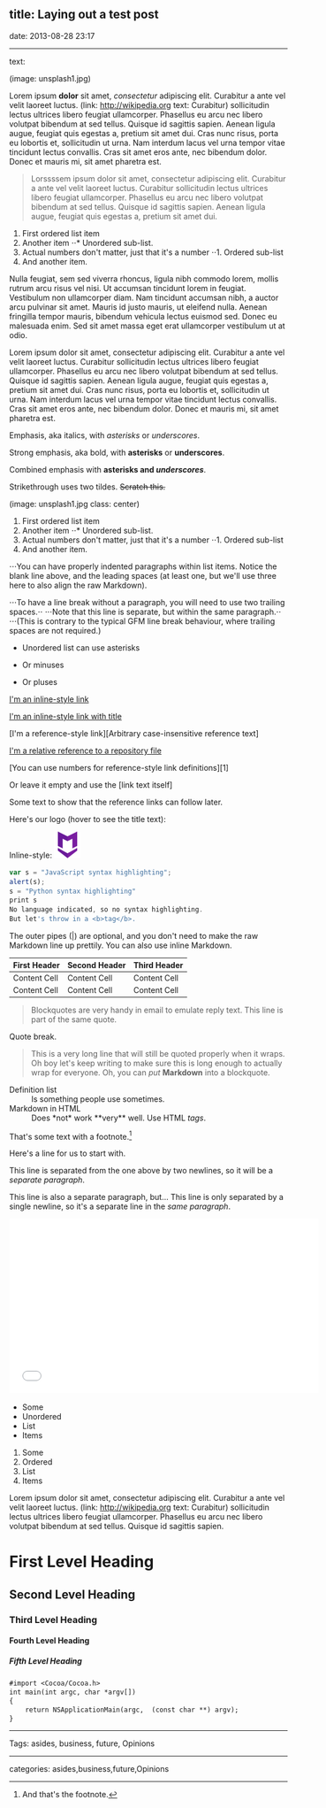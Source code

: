title: Laying out a test post
----

date: 2013-08-28 23:17

----

text: 

(image: unsplash1.jpg)

Lorem ipsum **dolor** sit amet, _consectetur_ adipiscing elit. Curabitur a ante vel velit laoreet luctus. (link: http://wikipedia.org text: Curabitur) sollicitudin lectus ultrices libero feugiat ullamcorper. Phasellus eu arcu nec libero volutpat bibendum at sed tellus. Quisque id sagittis sapien. Aenean ligula augue, feugiat quis egestas a, pretium sit amet dui. Cras nunc risus, porta eu lobortis et, sollicitudin ut urna. Nam interdum lacus vel urna tempor vitae tincidunt lectus convallis. Cras sit amet eros ante, nec bibendum dolor. Donec et mauris mi, sit amet pharetra est.

>Lorssssem ipsum dolor sit amet, consectetur adipiscing elit. Curabitur a ante vel velit laoreet luctus. Curabitur sollicitudin lectus ultrices libero feugiat ullamcorper. Phasellus eu arcu nec libero volutpat bibendum at sed tellus. Quisque id sagittis sapien. Aenean ligula augue, feugiat quis egestas a, pretium sit amet dui.

1. First ordered list item
2. Another item
⋅⋅* Unordered sub-list. 
1. Actual numbers don't matter, just that it's a number
⋅⋅1. Ordered sub-list
4. And another item.

Nulla feugiat, sem sed viverra rhoncus, ligula nibh commodo lorem, mollis rutrum arcu risus vel nisi. Ut accumsan tincidunt lorem in feugiat. Vestibulum non ullamcorper diam. Nam tincidunt accumsan nibh, a auctor arcu pulvinar sit amet. Mauris id justo mauris, ut eleifend nulla. Aenean fringilla tempor mauris, bibendum vehicula lectus euismod sed. Donec eu malesuada enim. Sed sit amet massa eget erat ullamcorper vestibulum ut at odio. 

Lorem ipsum dolor sit amet, consectetur adipiscing elit. Curabitur a ante vel velit laoreet luctus. Curabitur sollicitudin lectus ultrices libero feugiat ullamcorper. Phasellus eu arcu nec libero volutpat bibendum at sed tellus. Quisque id sagittis sapien. Aenean ligula augue, feugiat quis egestas a, pretium sit amet dui. Cras nunc risus, porta eu lobortis et, sollicitudin ut urna. Nam interdum lacus vel urna tempor vitae tincidunt lectus convallis. Cras sit amet eros ante, nec bibendum dolor. Donec et mauris mi, sit amet pharetra est.



Emphasis, aka italics, with *asterisks* or _underscores_.

Strong emphasis, aka bold, with **asterisks** or __underscores__.

Combined emphasis with **asterisks and _underscores_**.

Strikethrough uses two tildes. ~~Scratch this.~~

(image: unsplash1.jpg class: center)

1. First ordered list item
2. Another item
⋅⋅* Unordered sub-list. 
1. Actual numbers don't matter, just that it's a number
⋅⋅1. Ordered sub-list
4. And another item.

⋅⋅⋅You can have properly indented paragraphs within list items. Notice the blank line above, and the leading spaces (at least one, but we'll use three here to also align the raw Markdown).

⋅⋅⋅To have a line break without a paragraph, you will need to use two trailing spaces.⋅⋅
⋅⋅⋅Note that this line is separate, but within the same paragraph.⋅⋅
⋅⋅⋅(This is contrary to the typical GFM line break behaviour, where trailing spaces are not required.)

* Unordered list can use asterisks
- Or minuses
+ Or pluses


[I'm an inline-style link](https://www.google.com)

[I'm an inline-style link with title](https://www.google.com "Google's Homepage")

[I'm a reference-style link][Arbitrary case-insensitive reference text]

[I'm a relative reference to a repository file](../blob/master/LICENSE)

[You can use numbers for reference-style link definitions][1]

Or leave it empty and use the [link text itself]

Some text to show that the reference links can follow later.

Here's our logo (hover to see the title text):

Inline-style: 
![alt text](https://github.com/adam-p/markdown-here/raw/master/src/common/images/icon48.png "Logo Title Text 1")


 ```javascript
 var s = "JavaScript syntax highlighting";
 alert(s);
 s = "Python syntax highlighting"
 print s
 No language indicated, so no syntax highlighting. 
 But let's throw in a <b>tag</b>.
```

The outer pipes (|) are optional, and you don't need to make the raw Markdown line up prettily. You can also use inline Markdown.


| First Header | Second Header | Third Header |
| ------------ | ------------- | ------------ |
| Content Cell | Content Cell  | Content Cell |
| Content Cell | Content Cell  | Content Cell |



> Blockquotes are very handy in email to emulate reply text.
> This line is part of the same quote.

Quote break.

> This is a very long line that will still be quoted properly when it wraps. Oh boy let's keep writing to make sure this is long enough to actually wrap for everyone. Oh, you can *put* **Markdown** into a blockquote.


<dl>
  <dt>Definition list</dt>
  <dd>Is something people use sometimes.</dd>

  <dt>Markdown in HTML</dt>
  <dd>Does *not* work **very** well. Use HTML <em>tags</em>.</dd>
</dl>

That's some text with a footnote.[^1]

[^1]: And that's the footnote.


Here's a line for us to start with.

This line is separated from the one above by two newlines, so it will be a *separate paragraph*.

This line is also a separate paragraph, but...
This line is only separated by a single newline, so it's a separate line in the *same paragraph*.


<iframe width="560" height="315" src="//www.youtube.com/embed/mH41c5y-S7A?rel=0" frameborder="0" allowfullscreen></iframe>

- Some
- Unordered
- List
- Items

1. Some
2. Ordered
3. List
4. Items

Lorem ipsum dolor sit amet, consectetur adipiscing elit. Curabitur a ante vel velit laoreet luctus. (link: http://wikipedia.org text: Curabitur) sollicitudin lectus ultrices libero feugiat ullamcorper. Phasellus eu arcu nec libero volutpat bibendum at sed tellus. Quisque id sagittis sapien.

# First Level Heading
## Second Level Heading
### Third Level Heading
#### Fourth Level Heading
##### Fifth Level Heading

    #import <Cocoa/Cocoa.h>
    int main(int argc, char *argv[])
    {
        return NSApplicationMain(argc,  (const char **) argv);
    }

----

Tags: asides, business, future, Opinions

----

categories: asides,business,future,Opinions